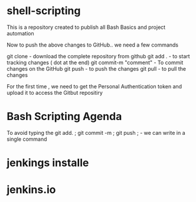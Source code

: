 # shell-scripting
This is a repository created to publish all Bash Basics and project automation

Now to push the above changes to GitHub.. we need a few commands

git clone - download the complete repository from github
git add . - to start tracking changes ( dot at the end)
git commit-m "comment" - To commit changes on the GitHub
git push - to push the changes
git pull - to pull the changes

For the first time , we need to get the Personal Authentication token and upload it to access the Gitbut repositiry



# Bash Scripting Agenda
To avoid typing the git add. ; git commit -m ; git push ; - we can write in a single command

# jenkings installe
# jenkins.io
